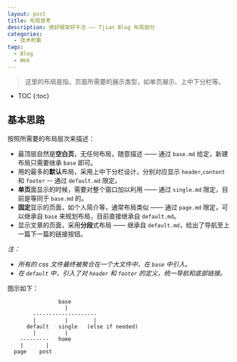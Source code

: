 ```yaml
---
layout: post
title: 布局思考
description: 搭好框架好干活 —— Tjian Blog 布局部分
categories: 
  - 技术积累
tags: 
  - Blog
  - Web
---
```


> 这里的布局是指，页面所需要的展示类型，如单页展示、上中下分栏等。

<!-- more -->
* TOC
{:toc}

## 基本思路

按照所需要的布局层次来描述：

- 最顶层自然是**空白页**，无任何布局，随意描述 —— 通过 `base.md` 给定，新建布局只需要继承 `base` 即可。
- 用的最多的**默认**布局，采用上中下分栏设计，分别对应显示 `header`,`content` 和 `footer` -- 通过 `default.md` 限定。
- **单页**面显示的时候，需要对整个窗口加以利用 —— 通过 `single.md` 限定，目前是等同于 `base.md` 的。
- **固定**显示的页面，如个人简介等，通常布局类似 —— 通过 `page.md` 限定，可以继承自 `base` 来规划布局，目前直接继承自 `default.md`。
- 显示文章的页面，采用**分段**式布局 —— 继承自 `default.md`，给出了导航至上一篇下一篇的链接按钮。

*注：*
- *所有的 css 文件最终被聚合在一个大文件中，在 `base` 中引入。*
- *在 `default` 中，引入了对 `header` 和 `footer` 的定义，统一导航和底部链接。*


图示如下：

```
                base
                  |
        --------------------
        |         |        |
      default   single   (else if needed)
        |         |
    ---------   home
    |       |
  page    post  

```

